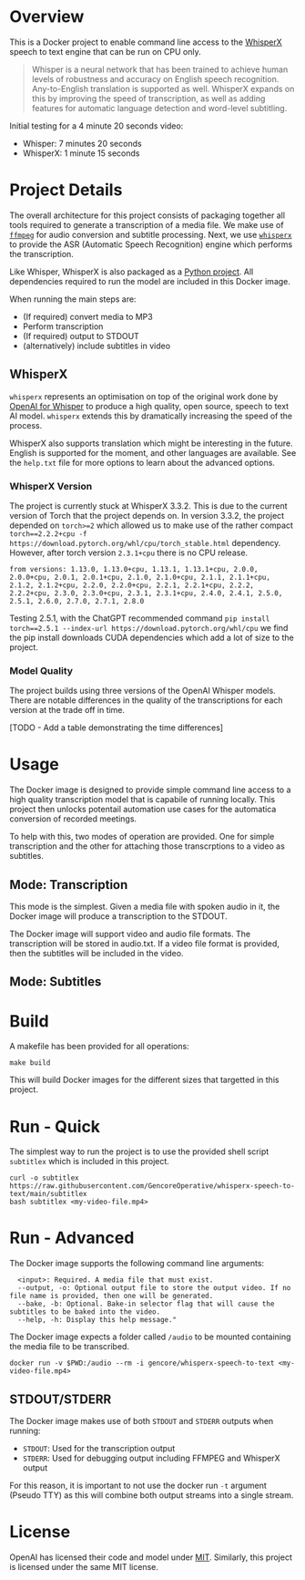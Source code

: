 # Overview

This is a Docker project to enable command line access to the [WhisperX](https://github.com/m-bain/whisperX) speech to text engine that can be run on CPU only.

> Whisper is a neural network that has been trained to achieve human levels of robustness and accuracy on English speech recognition. Any-to-English translation is supported as well. WhisperX expands on this by improving the speed of transcription, as well as adding features for automatic language detection and word-level subtitling.

Initial testing for a 4 minute 20 seconds video:
- Whisper: 7 minutes 20 seconds
- WhisperX: 1 minute 15 seconds

# Project Details

The overall architecture for this project consists of packaging together all tools required to generate a transcription of a media file. We make use of [`ffmpeg`](https://ffmpeg.org/) for audio conversion and subtitle processing. Next, we use [`whisperx`](https://pypi.org/project/whisperx/) to provide the ASR (Automatic Speech Recognition) engine which performs the transcription.

Like Whisper, WhisperX is also packaged as a [Python project](https://pypi.org/project/whisperx/). All dependencies required to run the model are included in this Docker image.

When running the main steps are:

- (If required) convert media to MP3
- Perform transcription
- (If required) output to STDOUT
- (alternatively) include subtitles in video

## WhisperX

`whisperx` represents an optimisation on top of the original work done by [OpenAI for Whisper](https://openai.com/index/whisper/) to produce a high quality, open source, speech to text AI model. `whisperx` extends this by dramatically increasing the speed of the process.

WhisperX also supports translation which might be interesting in the future. English is supported for the moment, and other languages are available. See the `help.txt` file for more options to learn about the advanced options.

### WhisperX Version

The project is currently stuck at WhisperX 3.3.2. This is due to the current version of Torch that the project depends on. In version 3.3.2, the project depended on `torch>=2` which allowed us to make use of the rather compact `torch==2.2.2+cpu -f https://download.pytorch.org/whl/cpu/torch_stable.html` dependency. However, after torch version `2.3.1+cpu` there is no CPU release.

```
from versions: 1.13.0, 1.13.0+cpu, 1.13.1, 1.13.1+cpu, 2.0.0, 2.0.0+cpu, 2.0.1, 2.0.1+cpu, 2.1.0, 2.1.0+cpu, 2.1.1, 2.1.1+cpu, 2.1.2, 2.1.2+cpu, 2.2.0, 2.2.0+cpu, 2.2.1, 2.2.1+cpu, 2.2.2, 2.2.2+cpu, 2.3.0, 2.3.0+cpu, 2.3.1, 2.3.1+cpu, 2.4.0, 2.4.1, 2.5.0, 2.5.1, 2.6.0, 2.7.0, 2.7.1, 2.8.0
```

Testing 2.5.1, with the ChatGPT recommended command `pip install torch==2.5.1 --index-url https://download.pytorch.org/whl/cpu` we find the pip install downloads CUDA dependencies which add a lot of size to the project.

### Model Quality

The project builds using three versions of the OpenAI Whisper models. There are notable differences in the quality of the transcriptions for each version at the trade off in time.

[TODO - Add a table demonstrating the time differences]

# Usage

The Docker image is designed to provide simple command line access to a high quality transcription model that is capabile of running locally. This project then unlocks potentail automation use cases for the automatica conversion of recorded meetings.

To help with this, two modes of operation are provided. One for simple transcription and the other for attaching those transcrptions to a video as subtitles.

## Mode: Transcription

This mode is the simplest. Given a media file with spoken audio in it, the Docker image will produce a transcription to the STDOUT.

The Docker image will support video and audio file formats. The transcription will be stored in audio.txt. If a video file format is provided, then the subtitles will be included in the video.

## Mode: Subtitles

# Build

A makefile has been provided for all operations:

```
make build
```

This will build Docker images for the different sizes that targetted in this project.

# Run - Quick

The simplest way to run the project is to use the provided shell script `subtitlex` which is included in this project.

```
curl -o subtitlex https://raw.githubusercontent.com/GencoreOperative/whisperx-speech-to-text/main/subtitlex
bash subtitlex <my-video-file.mp4>
```

# Run - Advanced

The Docker image supports the following command line arguments:
```
  <input>: Required. A media file that must exist.
  --output, -o: Optional output file to store the output video. If no file name is provided, then one will be generated.
  --bake, -b: Optional. Bake-in selector flag that will cause the subtitles to be baked into the video.
  --help, -h: Display this help message."
```

The Docker image expects a folder called `/audio` to be mounted containing the media file to be transcribed.

```
docker run -v $PWD:/audio --rm -i gencore/whisperx-speech-to-text <my-video-file.mp4>
```

## STDOUT/STDERR

The Docker image makes use of both `STDOUT` and `STDERR` outputs when running:
- `STDOUT`: Used for the transcription output
- `STDERR`: Used for debugging output including FFMPEG and WhisperX output

For this reason, it is important to not use the docker run `-t` argument (Pseudo TTY) as this will combine both output streams into a single stream.

# License

OpenAI has licensed their code and model under [MIT](https://github.com/openai/whisper/blob/main/LICENSE). Similarly, this project is licensed under the same MIT license.
